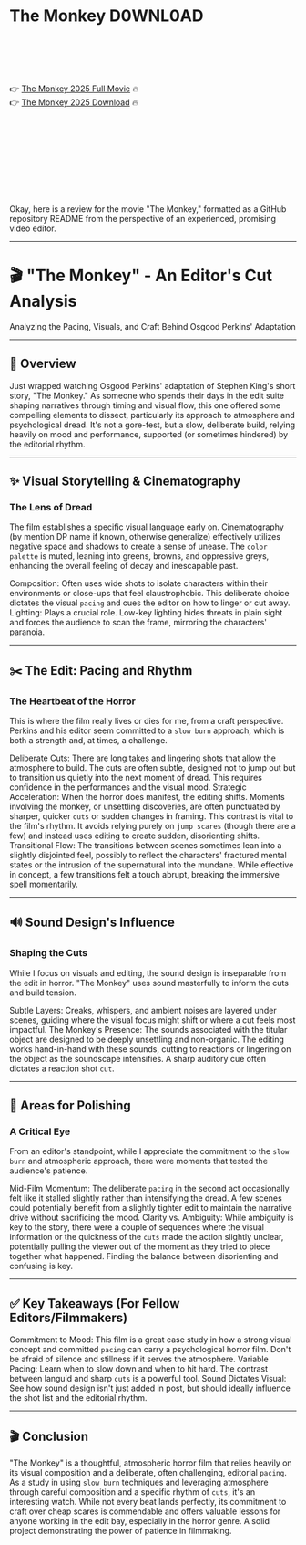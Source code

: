 # The Monkey D0WNL0AD

<br><br><br><br>


👉 <a href="https://Alex-arfootlitent1978.github.io/xpoylnvszn/">The Monkey 2025 Full Movie</a> 🔥
<br>
👉 <a href="https://Alex-arfootlitent1978.github.io/xpoylnvszn/">The Monkey 2025 Download</a> 🔥


<br><br><br><br><br><br><br><br>


Okay, here is a review for the movie "The Monkey," formatted as a GitHub repository README from the perspective of an experienced, promising video editor.

---

# 🎬 "The Monkey" - An Editor's Cut Analysis

Analyzing the Pacing, Visuals, and Craft Behind Osgood Perkins' Adaptation

---

## 📝 Overview

Just wrapped watching Osgood Perkins' adaptation of Stephen King's short story, "The Monkey." As someone who spends their days in the edit suite shaping narratives through timing and visual flow, this one offered some compelling elements to dissect, particularly its approach to atmosphere and psychological dread. It's not a gore-fest, but a slow, deliberate build, relying heavily on mood and performance, supported (or sometimes hindered) by the editorial rhythm.

---

## ✨ Visual Storytelling & Cinematography

### The Lens of Dread

The film establishes a specific visual language early on. Cinematography (by mention DP name if known, otherwise generalize) effectively utilizes negative space and shadows to create a sense of unease. The `color palette` is muted, leaning into greens, browns, and oppressive greys, enhancing the overall feeling of decay and inescapable past.

   Composition: Often uses wide shots to isolate characters within their environments or close-ups that feel claustrophobic. This deliberate choice dictates the visual `pacing` and cues the editor on how to linger or cut away.
   Lighting: Plays a crucial role. Low-key lighting hides threats in plain sight and forces the audience to scan the frame, mirroring the characters' paranoia.

---

## ✂️ The Edit: Pacing and Rhythm

### The Heartbeat of the Horror

This is where the film really lives or dies for me, from a craft perspective. Perkins and his editor seem committed to a `slow burn` approach, which is both a strength and, at times, a challenge.

   Deliberate Cuts: There are long takes and lingering shots that allow the atmosphere to build. The cuts are often subtle, designed not to jump out but to transition us quietly into the next moment of dread. This requires confidence in the performances and the visual mood.
   Strategic Acceleration: When the horror does manifest, the editing shifts. Moments involving the monkey, or unsettling discoveries, are often punctuated by sharper, quicker `cuts` or sudden changes in framing. This contrast is vital to the film's rhythm. It avoids relying purely on `jump scares` (though there are a few) and instead uses editing to create sudden, disorienting shifts.
   Transitional Flow: The transitions between scenes sometimes lean into a slightly disjointed feel, possibly to reflect the characters' fractured mental states or the intrusion of the supernatural into the mundane. While effective in concept, a few transitions felt a touch abrupt, breaking the immersive spell momentarily.

---

## 🔊 Sound Design's Influence

### Shaping the Cuts

While I focus on visuals and editing, the sound design is inseparable from the edit in horror. "The Monkey" uses sound masterfully to inform the cuts and build tension.

   Subtle Layers: Creaks, whispers, and ambient noises are layered under scenes, guiding where the visual focus might shift or where a cut feels most impactful.
   The Monkey's Presence: The sounds associated with the titular object are designed to be deeply unsettling and non-organic. The editing works hand-in-hand with these sounds, cutting to reactions or lingering on the object as the soundscape intensifies. A sharp auditory cue often dictates a reaction shot `cut`.

---

## 🤔 Areas for Polishing

### A Critical Eye

From an editor's standpoint, while I appreciate the commitment to the `slow burn` and atmospheric approach, there were moments that tested the audience's patience.

   Mid-Film Momentum: The deliberate `pacing` in the second act occasionally felt like it stalled slightly rather than intensifying the dread. A few scenes could potentially benefit from a slightly tighter edit to maintain the narrative drive without sacrificing the mood.
   Clarity vs. Ambiguity: While ambiguity is key to the story, there were a couple of sequences where the visual information or the quickness of the `cuts` made the action slightly unclear, potentially pulling the viewer out of the moment as they tried to piece together what happened. Finding the balance between disorienting and confusing is key.

---

## ✅ Key Takeaways (For Fellow Editors/Filmmakers)

   Commitment to Mood: This film is a great case study in how a strong visual concept and committed `pacing` can carry a psychological horror film. Don't be afraid of silence and stillness if it serves the atmosphere.
   Variable Pacing: Learn when to slow down and when to hit hard. The contrast between languid and sharp `cuts` is a powerful tool.
   Sound Dictates Visual: See how sound design isn't just added in post, but should ideally influence the shot list and the editorial rhythm.

---

## 🎬 Conclusion

"The Monkey" is a thoughtful, atmospheric horror film that relies heavily on its visual composition and a deliberate, often challenging, editorial `pacing`. As a study in using `slow burn` techniques and leveraging atmosphere through careful composition and a specific rhythm of `cuts`, it's an interesting watch. While not every beat lands perfectly, its commitment to craft over cheap scares is commendable and offers valuable lessons for anyone working in the edit bay, especially in the horror genre. A solid project demonstrating the power of patience in filmmaking.

